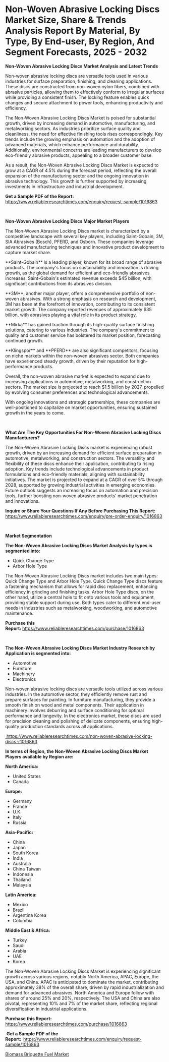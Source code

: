 <p><h1>Non-Woven Abrasive Locking Discs Market Size, Share & Trends Analysis Report By Material, By Type, By End-user, By Region, And Segment Forecasts, 2025 - 2032</h1></p><p><strong>Non-Woven Abrasive Locking Discs Market Analysis and Latest Trends</strong></p>
<p><p>Non-woven abrasive locking discs are versatile tools used in various industries for surface preparation, finishing, and cleaning applications. These discs are constructed from non-woven nylon fibers, combined with abrasive particles, allowing them to effectively conform to irregular surfaces while providing a consistent finish. The locking feature enables quick changes and secure attachment to power tools, enhancing productivity and efficiency.</p><p>The Non-Woven Abrasive Locking Discs Market is poised for substantial growth, driven by increasing demand in automotive, manufacturing, and metalworking sectors. As industries prioritize surface quality and cleanliness, the need for effective finishing tools rises correspondingly. Key trends include the growing emphasis on automation and the adoption of advanced materials, which enhance performance and durability. Additionally, environmental concerns are leading manufacturers to develop eco-friendly abrasive products, appealing to a broader customer base.</p><p>As a result, the Non-Woven Abrasive Locking Discs Market is expected to grow at a CAGR of 4.5% during the forecast period, reflecting the overall expansion of the manufacturing sector and the ongoing innovation in abrasive technology. This growth is further supported by increasing investments in infrastructure and industrial development.</p></p>
<p><strong>Get a Sample PDF of the Report:&nbsp;</strong> <a href="https://www.reliableresearchtimes.com/enquiry/request-sample/1016863?utm_campaign=2733&utm_medium=2&utm_source=Github&utm_content=ia&utm_term=21032025&utm_id=non-woven-abrasive-locking-discs">https://www.reliableresearchtimes.com/enquiry/request-sample/1016863</a></p>
<p>&nbsp;</p>
<p><strong>Non-Woven Abrasive Locking Discs Major Market Players</strong></p>
<p><p>The Non-Woven Abrasive Locking Discs market is characterized by a competitive landscape with several key players, including Saint-Gobain, 3M, SIA Abrasives (Bosch), PFERD, and Osborn. These companies leverage advanced manufacturing techniques and innovative product development to capture market share.</p><p>**Saint-Gobain** is a leading player, known for its broad range of abrasive products. The company's focus on sustainability and innovation is driving growth, as the global demand for efficient and eco-friendly abrasives increases. Saint-Gobain's estimated revenue exceeds $45 billion, with significant contributions from its abrasives division.</p><p>**3M**, another major player, offers a comprehensive portfolio of non-woven abrasives. With a strong emphasis on research and development, 3M has been at the forefront of innovation, contributing to its consistent market growth. The company reported revenues of approximately $35 billion, with abrasives playing a vital role in its product strategy.</p><p>**Mirka** has gained traction through its high-quality surface finishing solutions, catering to various industries. The company's commitment to quality and customer service has bolstered its market position, forecasting continued growth. </p><p>**Klingspor** and **PFERD** are also significant competitors, focusing on niche markets within the non-woven abrasives sector. Both companies have experienced steady growth, driven by their reputation for high-performance products.</p><p>Overall, the non-woven abrasive market is expected to expand due to increasing applications in automotive, metalworking, and construction sectors. The market size is projected to reach $1.5 billion by 2027, propelled by evolving consumer preferences and technological advancements.</p><p>With ongoing innovations and strategic partnerships, these companies are well-positioned to capitalize on market opportunities, ensuring sustained growth in the years to come.</p></p>
<p>&nbsp;</p>
<p><strong>What Are The Key Opportunities For Non-Woven Abrasive Locking Discs Manufacturers?</strong></p>
<p><p>The Non-Woven Abrasive Locking Discs market is experiencing robust growth, driven by an increasing demand for efficient surface preparation in automotive, metalworking, and construction sectors. The versatility and flexibility of these discs enhance their application, contributing to rising adoption. Key trends include technological advancements in product formulations and eco-friendly materials, aligning with sustainability initiatives. The market is projected to expand at a CAGR of over 5% through 2028, supported by growing industrial activities in emerging economies. Future outlook suggests an increasing focus on automation and precision tools, further boosting non-woven abrasive products' market penetration and innovations.</p></p>
<p><strong>Inquire or Share Your Questions If Any Before Purchasing This Report:</strong> <a href="https://www.reliableresearchtimes.com/enquiry/pre-order-enquiry/1016863?utm_campaign=2733&utm_medium=2&utm_source=Github&utm_content=ia&utm_term=21032025&utm_id=non-woven-abrasive-locking-discs">https://www.reliableresearchtimes.com/enquiry/pre-order-enquiry/1016863</a></p>
<p>&nbsp;</p>
<p><strong>Market Segmentation</strong></p>
<p><strong>The Non-Woven Abrasive Locking Discs Market Analysis by types is segmented into:</strong></p>
<p><ul><li>Quick Change Type</li><li>Arbor Hole Type</li></ul></p>
<p><p>The Non-Woven Abrasive Locking Discs market includes two main types: Quick Change Type and Arbor Hole Type. Quick Change Type discs feature a fastening mechanism that allows for rapid disc replacement, enhancing efficiency in grinding and finishing tasks. Arbor Hole Type discs, on the other hand, utilize a central hole to fit onto various tools and equipment, providing stable support during use. Both types cater to different end-user needs in industries such as metalworking, woodworking, and automotive maintenance.</p></p>
<p><strong>Purchase this Report:&nbsp;</strong><a href="https://www.reliableresearchtimes.com/purchase/1016863?utm_campaign=2733&utm_medium=2&utm_source=Github&utm_content=ia&utm_term=21032025&utm_id=non-woven-abrasive-locking-discs">https://www.reliableresearchtimes.com/purchase/1016863</a></p>
<p>&nbsp;</p>
<p><strong>The Non-Woven Abrasive Locking Discs Market Industry Research by Application is segmented into:</strong></p>
<p><ul><li>Automotive</li><li>Furniture</li><li>Machinery</li><li>Electronics</li></ul></p>
<p><p>Non-woven abrasive locking discs are versatile tools utilized across various industries. In the automotive sector, they efficiently remove rust and prepare surfaces for painting. In furniture manufacturing, they provide a smooth finish on wood and metal components. Their application in machinery involves deburring and surface conditioning for optimal performance and longevity. In the electronics market, these discs are used for precision cleaning and polishing of delicate components, ensuring high-quality production standards across all applications.</p></p>
<p><a href="https://www.reliableresearchtimes.com/non-woven-abrasive-locking-discs-r1016863?utm_campaign=2733&utm_medium=2&utm_source=Github&utm_content=ia&utm_term=21032025&utm_id=non-woven-abrasive-locking-discs">&nbsp;https://www.reliableresearchtimes.com/non-woven-abrasive-locking-discs-r1016863</a></p>
<p><strong>In terms of Region, the Non-Woven Abrasive Locking Discs Market Players available by Region are:</strong></p>
<p>
    <p> <strong> North America: </strong>
        <ul>
            <li>United States</li>
            <li>Canada</li>
        </ul>
        </p> 
    <p> <strong> Europe: </strong>
        <ul>
            <li>Germany</li>
            <li>France</li>
            <li>U.K.</li>
            <li>Italy</li>
            <li>Russia</li>
        </ul>
        </p> 
    <p> <strong> Asia-Pacific: </strong>
        <ul>
            <li>China</li>
            <li>Japan</li>
            <li>South Korea</li>
            <li>India</li>
            <li>Australia</li>
            <li>China Taiwan</li>
            <li>Indonesia</li>
            <li>Thailand</li>
            <li>Malaysia</li>
        </ul>
        </p> 
    <p> <strong> Latin America: </strong>
        <ul>
            <li>Mexico</li>
            <li>Brazil</li>
            <li>Argentina Korea</li>
            <li>Colombia</li>
        </ul>
        </p> 
    <p> <strong> Middle East & Africa: </strong>
        <ul>
            <li>Turkey</li>
            <li>Saudi</li>
            <li>Arabia</li>
            <li>UAE</li>
            <li>Korea</li>
        </ul>
    </p>
    </p>
<p><p>The Non-Woven Abrasive Locking Discs Market is experiencing significant growth across various regions, notably North America, APAC, Europe, the USA, and China. APAC is anticipated to dominate the market, contributing approximately 38% of the overall share, driven by rapid industrialization and demand for advanced abrasives. North America and Europe follow with shares of around 25% and 20%, respectively. The USA and China are also pivotal, representing 10% and 7% of the market share, reflecting regional diversification in industrial applications.</p></p>
<p><strong>Purchase this Report: </strong><a href="https://www.reliableresearchtimes.com/purchase/1016863?utm_campaign=2733&utm_medium=2&utm_source=Github&utm_content=ia&utm_term=21032025&utm_id=non-woven-abrasive-locking-discs">https://www.reliableresearchtimes.com/purchase/1016863</a></p>
<p>&nbsp;<strong>Get a Sample PDF of the Report:&nbsp;&nbsp;</strong><a href="https://www.reliableresearchtimes.com/enquiry/request-sample/1016863?utm_campaign=2733&utm_medium=2&utm_source=Github&utm_content=ia&utm_term=21032025&utm_id=non-woven-abrasive-locking-discs">https://www.reliableresearchtimes.com/enquiry/request-sample/1016863</a></p>
<p><strong></strong></p>
<p><p><a href="https://github.com/marlanamarvn/Market-Research-Report-List-1/blob/main/biomass-briquette-fuel-market.md?utm_campaign=2733&utm_medium=2&utm_source=Github&utm_content=ia&utm_term=21032025&utm_id=non-woven-abrasive-locking-discs">Biomass Briquette Fuel Market</a></p></p>